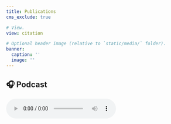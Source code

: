 ```yaml
---
title: Publications
cms_exclude: true

# View.
view: citation

# Optional header image (relative to `static/media/` folder).
banner:
  caption: ''
  image: ''
---
```


## 🎧 Podcast

<audio controls>
  <source src="/assets/audio/postcast_aid_renewable_africa.mp3" type="audio/mpeg">
  Votre navigateur ne supporte pas la balise audio.
</audio>
